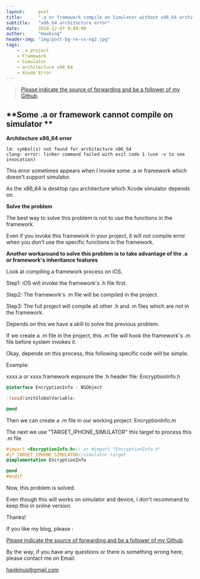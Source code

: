 ```yaml
---
layout:     post
title:      ".a or framework compile on Simulator without x86_64 architecture"
subtitle:   "x86_64 architecture error"
date:       2018-12-07 9:00:00
author:     "Haoking"
header-img: "img/post-bg-re-vs-ng2.jpg"
tags:
    - .a project
    - Framework
    - Simulator
    - architecture x86_64
    - Xcode Error
---
```


> [Please indicate the source of forwarding and be a follower of my Github](https://github.com/haoking).



## **Some .a or framework cannot compile on simulator **

**Architecture x86_64 error**

```shell
ld: symbol(s) not found for architecture x86_64
clang: error: linker command failed with exit code 1 (use -v to see invocation)
```

This error sometimes appears when I invoke some .a or framework which doesn't support simulator.

As the x86_64 is desktop cpu architecture which Xcode simulator depends on.



**Solve the problem**

The best way to solve this problem is not to use the functions in the framework.

Even if you invoke this framework in your project, it will not compile error when you don't use the specific functions in the framework.



**Another workaround to solve this problem is to take advantage of the .a or framework's inheritance features**

Look at compiling a framework process on iOS.

Step1: iOS will invoke the framework's .h file first.

Step2: The framework's .m file will be compiled in the project.

Step3: The full project will compile all other .h and .m files which are not in the framework.



Depends on this we have a skill to solve the previous problem.

If we create a .m file in the project, this .m file will hook the framework's .m file before system invokes it.

Okay, depends on this process, this following specific code will be simple.



Example:

xxxx.a or xxxx.framework exposure the .h header file: EncryptionInfo.h

```objective-c
@interface EncryptionInfo : NSObject

-(void)initGlobalVariable;

@end
```



Then we can create a .m file in our working project: EncryptionInfo.m

The next we use "TARGET_IPHONE_SIMULATOR" this target to process this .m file

```objective-c
#import <EncryptionInfo.h>// or #import "EncryptionInfo.h"
#if TARGET_IPHONE_SIMULATOR//simulator target
@implementation EncryptionInfo

@end
#endif
```



Now, this problem is solved.

Even though this will works on simulator and device, I don't recommand to keep this in online version.

Thanks!



If you like my blog, please :

[Please indicate the source of forwarding and be a follower of my Github](https://github.com/haoking).



By the way, if you have any questions or there is something wrong here, please contact me on Email:

haokinus@gmail.com 


